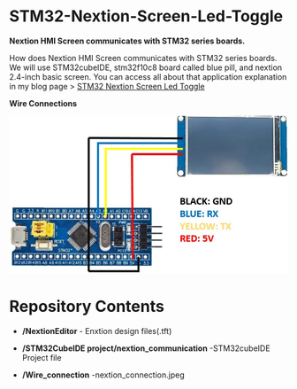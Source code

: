# STM32-Nextion-Screen-Led-Toggle
**Nextion HMI Screen communicates with STM32 series boards.**


How does Nextion HMI Screen communicates with STM32 series boards. We will use STM32cubeIDE, stm32f10c8 board called blue pill, and nextion 2.4-inch basic screen.
You can access all about that application explanation in my blog page > [STM32 Nextion Screen Led Toggle](http://mertwhocodes.com/index.php/en/2020/04/28/stm32-nextion-screen-first-usage/)



**Wire Connections**

![Wire Connection](https://github.com/mertwhocodes/STM32-Nextion-Screen-Led-Toggle/blob/master/Wire_connection/nextion%20connection.jpeg)

# Repository Contents

- **/NextionEditor** - Enxtion design files(.tft)

- **/STM32CubeIDE project/nextion_communication** -STM32cubeIDE Project file 

- **/Wire_connection** -nextion_connection.jpeg
